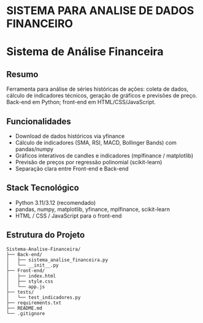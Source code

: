 # SISTEMA PARA   ANALISE DE DADOS FINANCEIRO
# Sistema de Análise Financeira

Resumo
---
Ferramenta para análise de séries históricas de ações: coleta de dados, cálculo de indicadores técnicos, geração de gráficos e previsões de preço. Back-end em Python; front-end em HTML/CSS/JavaScript.

Funcionalidades
---
- Download de dados históricos via yfinance
- Cálculo de indicadores (SMA, RSI, MACD, Bollinger Bands) com pandas/numpy
- Gráficos interativos de candles e indicadores (mplfinance / matplotlib)
- Previsão de preços por regressão polinomial (scikit-learn)
- Separação clara entre Front-end e Back-end

Stack Tecnológico
---
- Python 3.11/3.12 (recomendado)
- pandas, numpy, matplotlib, yfinance, mplfinance, scikit-learn
- HTML / CSS / JavaScript para o front-end

Estrutura do Projeto
---
```
Sistema-Analise-Financeira/
├── Back-end/
│   ├── sistema_analise_financeira.py
│   └── __init__.py
├── Front-end/
│   ├── index.html
│   ├── style.css
│   └── app.js
├── tests/
│   └── test_indicadores.py
├── requirements.txt
├── README.md
└── .gitignore
```
